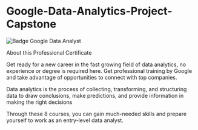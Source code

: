 # Google-Data-Analytics-Project-Capstone

![Badge Google Data Analyst](https://user-images.githubusercontent.com/70090797/193436661-8c079812-9e7e-48f3-9246-590b6be34fee.jpg)

About this Professional Certificate

Get ready for a new career in the fast growing field of data analytics, no experience or degree is required here. Get professional training by Google and take advantage of opportunities to connect with top companies.

Data analytics is the process of collecting, transforming, and structuring data to draw conclusions, make predictions, and provide information in making the right decisions

Through these 8 courses, you can gain much-needed skills and prepare yourself to work as an entry-level data analyst.
